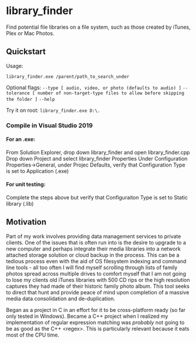 # library_finder
Find potential file libraries on a file system, such as those created by iTunes, Plex or Mac Photos.

## Quickstart

Usage:
```
library_finder.exe /parent/path_to_search_under
```
Optional flags: 
`--type [ audio, video, or photo (defaults to audio) ]`
`--tolerance [ number of non-target-type files to allow before skipping the folder ]`
`--help`

Try it on root: ```library_finder.exe D:\.```

### Compile in Visual Studio 2019  
#### For an .exe:
  From Solution Explorer, drop down library_finder and open library_finder.cpp
  Drop down Project and select library_finder Properties
  Under Configuration Properties->General, under Projec Defaults, verify that
    Configuration Type is set to Application (.exe)
#### For unit testing:
  Complete the steps above but verify that Configuraiton Type is set to
    Static library (.lib)

## Motivation

Part of my work involves providing data management services to private clients.  One of the issues
that is often run into is the desire to upgrade to a new computer and perhaps integrate their media
libraries into a network attached storage solution or cloud backup in the process.  This can be a
tedious process even with the aid of OS filesystem indexing and command line tools - all too often
I will find myself scrolling through lists of family photos spread across multiple drives to comfort
myself that I am not going to lose my clients old iTunes libraries with 500 CD rips or the
high resolution captures they had made of their historic family photo album.  This tool seeks to
direct that hunt and provide peace of mind upon completion of a massive media data consolidation and
de-duplication.

Began as a project in C in an effort for it to be cross-platform ready (so far only tested in Windows).
Became a C++ project when I realized my implementation of regular expression matching was *probably*
not going to be as good as the C++ &lt;regex&gt;.  This is particularly relevant because it eats most of the
CPU time.

